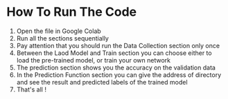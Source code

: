 # How To Run The Code
1. Open the file in Google Colab
2. Run all the sections sequentially
3. Pay attention that you should run the Data Collection section only once
4. Between the Laod Model and Train section you can choose either to load the pre-trained model, or train your own network
5. The prediction section shows you the accuracy on the validation data 
6. In the Prediction Function section you can give the address of directory and see the result and predicted labels of the trained model
7. That's all ! 
